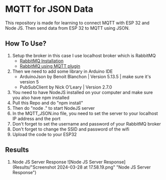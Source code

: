 # MQTT for JSON Data

This repository is made for learning to connect MQTT with ESP 32 and Node JS. Then send data from ESP 32 to MQTT using JSON.

## How To Use?
1. Setup the broker in this case I use localhost broker which is RabbitMQ
   - [RabbitMQ Installation](https://www.rabbitmq.com/docs/download)
   - [RabbitMQ using MQTT plugin](https://www.rabbitmq.com/docs/mqtt)
2. Then we need to add some library in Arduino IDE
   - ArduinoJson by Benoit Blanchon | Version 5.13.5 | make sure it's version 5
   - PubSubClient by Nick O'Leary | Version 2.7.0
3. You need to have NodeJS installed on your computer and make sure you also have npm installed
4. Pull this Repo and do "npm install"
5. Then do "node ." to start NodeJS server
6. In the MQTT_JSON.ino file, you need to set the server to your localhost IP address and the port
7. Don't forget to set the username and password of your RabbitMQ broker
8. Don't forget to change the SSID and password of the wifi
9. Upload the code to your ESP32
 
## Results
1. Node JS Server Response
   ![Node JS Server Response](Results/"Screenshot 2024-03-28 at 17.58.19.png" "Node JS Server Response")
